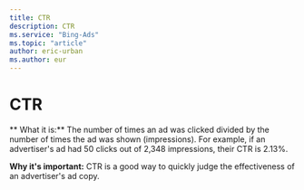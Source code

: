 ```yaml
---
title: CTR
description: CTR
ms.service: "Bing-Ads"
ms.topic: "article"
author: eric-urban
ms.author: eur
---
```


# CTR

** What it is:**  The number of times an ad was clicked divided by the number of times the ad was shown (impressions). For example, if an advertiser's ad had 50 clicks out of 2,348 impressions, their CTR is 2.13%.

**Why it's important:**  CTR is a good way to quickly judge the effectiveness of an advertiser's ad copy.


